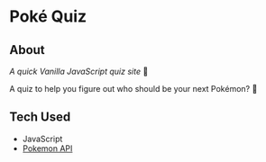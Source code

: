 # Poké Quiz 

## About
_A quick Vanilla JavaScript quiz site_ 🍦 

A quiz to help you figure out who should be your next Pokémon? 👀


## Tech Used
- JavaScript
- [Pokemon API](https://pokeapi.co/)